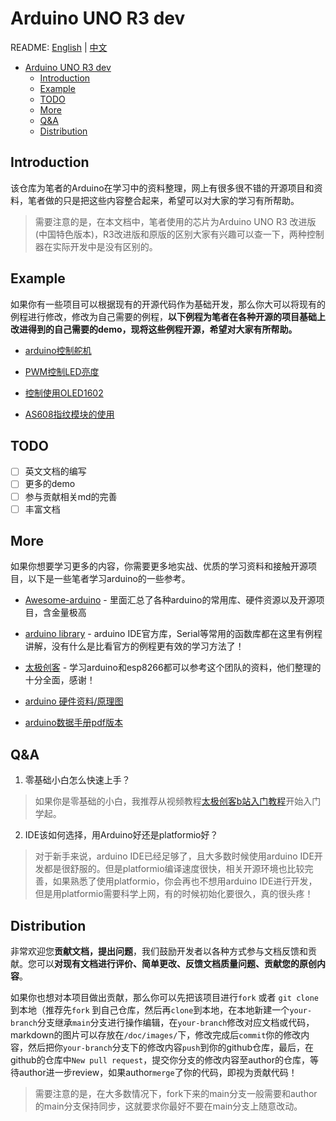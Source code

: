 # Arduino UNO R3 dev
README: [English]() | [中文](./README.md)

- [Arduino UNO R3 dev](#arduino-uno-r3-dev)
  - [Introduction](#introduction)
  - [Example](#example)
  - [TODO](#todo)
  - [More](#more)
  - [Q\&A](#qa)
  - [Distribution](#distribution)


## Introduction
该仓库为笔者的Arduino在学习中的资料整理，网上有很多很不错的开源项目和资料，笔者做的只是把这些内容整合起来，希望可以对大家的学习有所帮助。



> 需要注意的是，在本文档中，笔者使用的芯片为Arduino UNO R3 改进版(中国特色版本)，R3改进版和原版的区别大家有兴趣可以查一下，两种控制器在实际开发中是没有区别的。





## Example

如果你有一些项目可以根据现有的开源代码作为基础开发，那么你大可以将现有的例程进行修改，修改为自己需要的例程，**以下例程为笔者在各种开源的项目基础上改进得到的自己需要的demo，现将这些例程开源，希望对大家有所帮助。**

- [arduino控制舵机](./src/Servo)
- [PWM控制LED亮度](./src/PWM/%E5%9F%BA%E4%BA%8EPWM%E7%9A%84LED%E6%B8%90%E5%8F%98)
- [控制使用OLED1602](./src/OLED1306/)

- [AS608指纹模块的使用](./src/AS608)


## TODO

- [ ] 英文文档的编写
- [ ] 更多的demo
- [ ] 参与贡献相关md的完善
- [ ] 丰富文档

## More


如果你想要学习更多的内容，你需要更多地实战、优质的学习资料和接触开源项目，以下是一些笔者学习arduino的一些参考。

- [Awesome-arduino](https://github.com/Lembed/Awesome-arduino) - 里面汇总了各种arduino的常用库、硬件资源以及开源项目，含金量极高

- [arduino library](https://www.arduino.cc/reference/en/libraries/) - arduino IDE官方库，Serial等常用的函数库都在这里有例程讲解，没有什么是比看官方的例程更有效的学习方法了！

- [太极创客](http://www.taichi-maker.com/) - 学习arduino和esp8266都可以参考这个团队的资料，他们整理的十分全面，感谢！

- [arduino 硬件资料/原理图](http://www.taichi-maker.com/homepage/reference-index/arduino-hardware-refrence/arduino-uno/)

- [arduino数据手册pdf版本](./doc/Atmel-42735-8-bit-AVR-Microcontroller-ATmega328-328P_Datasheet.pdf)


## Q&A
1. 零基础小白怎么快速上手？
  
>   如果你是零基础的小白，我推荐从视频教程[太极创客b站入门教程](https://www.bilibili.com/video/BV164411J7GE?from=search&seid=7233181312177860307&spm_id_from=333.337.0.0)开始入门学起。


2. IDE该如何选择，用Arduino好还是platformio好？

> 对于新手来说，arduino IDE已经足够了，且大多数时候使用arduino IDE开发都是很舒服的。但是platformio编译速度很快，相关开源环境也比较完善，如果熟悉了使用platformio，你会再也不想用arduino IDE进行开发，但是用platformio需要科学上网，有的时候初始化要很久，真的很头疼！


## Distribution

非常欢迎您**贡献文档，提出问题**，我们鼓励开发者以各种方式参与文档反馈和贡献。您可以**对现有文档进行评价、简单更改、反馈文档质量问题、贡献您的原创内容**。

如果你也想对本项目做出贡献，那么你可以先把该项目进行`fork` 或者 `git clone`到本地（推荐先`fork` 到自己仓库，然后再`clone`到本地，在本地新建一个`your-branch`分支继承`main`分支进行操作编辑，在`your-branch`修改对应文档或代码，markdown的图片可以存放在`/doc/images/`下，修改完成后`commit`你的修改内容，然后把你`your-branch`分支下的修改内容`push`到你的github仓库，最后，在github的仓库中`New pull request`，提交你分支的修改内容至author的仓库，等待author进一步review，如果author`merge`了你的代码，即视为贡献代码！

> 需要注意的是，在大多数情况下，fork下来的main分支一般需要和author的main分支保持同步，这就要求你最好不要在main分支上随意改动。